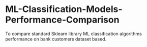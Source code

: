 # ML-Classification-Models-Performance-Comparison
To compare standard Sklearn library ML classification algorithms performance on bank customers dataset based.

